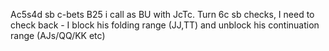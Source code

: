 
Ac5s4d sb c-bets B25 i call as BU with JcTc.
Turn 6c sb checks, I need to check back - I block his folding range (JJ,TT) and unblock his continuation range (AJs/QQ/KK etc)